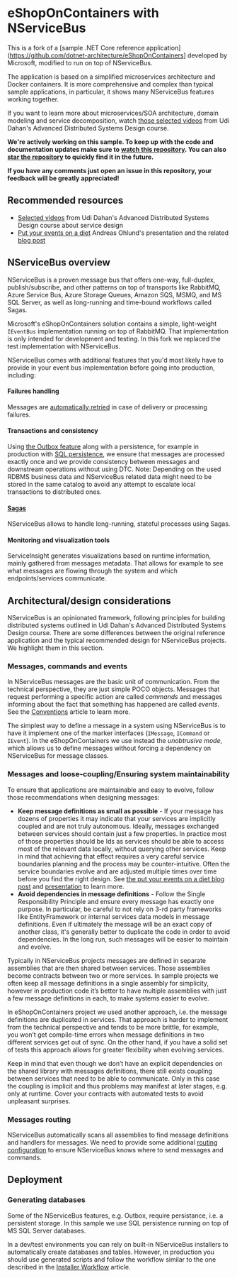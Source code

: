  # eShopOnContainers with NServiceBus

This is a fork of a [sample .NET Core reference application](https://github.com/dotnet-architecture/eShopOnContainers] developed by Microsoft, modified to run on top of NServiceBus. 

The application is based on a simplified microservices architecture and Docker containers. It is more comprehensive and complex than typical sample applications, in particular, it shows many NServiceBus features working together.

If you want to learn more about microservices/SOA architecture, domain modeling and service decomposition, watch [those selected videos](http://go.particular.net/ADSD-eShopOnContainers) from Udi Dahan's Advanced Distributed Systems Design course. 

**We're actively working on this sample. To keep up with the code and documentation updates make sure to [watch this repository](https://help.github.com/articles/watching-repositories/). You can also [star the repository](https://help.github.com/articles/about-stars/) to quickly find it in the future.**

**If you have any comments just open an issue in this repository, your feedback will be greatly appreciated!**


## Recommended resources

- [Selected videos](http://go.particular.net/ADSD-eShopOnContainers) from Udi Dahan's Advanced Distributed Systems Design course about service design
- [Put your events on a diet](https://skillsmatter.com/skillscasts/2990-events-diet) Andreas Ohlund's presentation and the related [blog post](https://particular.net/blog/putting-your-events-on-a-diet)


## NServiceBus overview

NServiceBus is a proven message bus that offers one-way, full-duplex, publish/subscribe, and other patterns on top of transports like RabbitMQ, Azure Service Bus, Azure Storage Queues, Amazon SQS, MSMQ, and MS SQL Server, as well as long-running and time-bound workflows called Sagas.

Microsoft's eShopOnContainers solution contains a simple, light-weight `IEventBus` implementation running on top of RabbitMQ. That implementation is only intended for development and testing. In this fork we replaced the test implementation with NServiceBus. 

NServiceBus comes with additional features that you'd most likely have to provide in your event bus implementation before going into production, including:

#### Failures handling

Messages are [automatically retried](https://docs.particular.net/nservicebus/recoverability/) in case of delivery or processing failures.

#### Transactions and consistency

Using [the Outbox feature](https://docs.particular.net/nservicebus/outbox/) along with a persistence, for example in production with [SQL persistence](https://docs.particular.net/persistence/sql/), we ensure that messages are processed exactly once and we provide consistency between messages and downstream operations without using DTC. Note: Depending on the used RDBMS business data and NServiceBus related data might need to be stored in the same catalog to avoid any attempt to escalate local transactions to distributed ones.

#### [Sagas](https://docs.particular.net/nservicebus/sagas/) 

NServiceBus allows to handle long-running, stateful processes using Sagas.

#### Monitoring and visualization tools

ServiceInsight generates visualizations based on runtime information, mainly gathered from messages metadata. That allows for example to see what messages are flowing through the system and which endpoints/services communicate.


## Architectural/design considerations

NServiceBus is an opinionated framework, following principles for building distributed systems outlined in Udi Dahan's Advanced Distributed Systems Design course. There are some differences between the original reference application and the typical recommended design for NServiceBus projects. We highlight them in this section.


### Messages, commands and events

In NServiceBus messages are the basic unit of communication. From the technical perspective, they are just simple POCO objects. Messages that request performing a specific action are called _commands_ and messages informing about the fact that something has happened are called _events_. See the [Conventions](https://docs.particular.net/nservicebus/messaging/conventions) article to learn more.

The simplest way to define a message in a system using NServiceBus is to have it implement one of the marker interfaces (`IMessage`, `ICommand` or `IEvent`). In the eShopOnContainers we use instead the _unobtrusive mode_, which allows us to define messages without forcing a dependency on NServiceBus for message classes.


### Messages and loose-coupling/Ensuring system maintainability

To ensure that applications are maintainable and easy to evolve, follow those recommendations when designing messages:

- **Keep message definitions as small as possible** - If your message has dozens of properties it may indicate that your services are implicitly coupled and are not truly autonomous. Ideally, messages exchanged between services should contain just a few properties. In practice most of those properties should be Ids as services should be able to access most of the relevant data locally, without querying other services. Keep in mind that achieving that effect requires a very careful service boundaries planning and the process may be counter-intuitive. Often the service boundaries evolve and are adjusted multiple times over time before you find the right design. See [the put your events on a diet blog post](https://particular.net/blog/putting-your-events-on-a-diet) and [presentation](https://skillsmatter.com/skillscasts/2990-events-diet) to learn more.
- **Avoid dependencies in message definitions** - Follow the Single Responsibility Principle and ensure every message has exactly one purpose. In particular, be careful to not rely on 3-rd party frameworks like EntityFramework or internal services data models in message definitions. Even if ultimately the message will be an exact copy of another class, it's generally better to duplicate the code in order to avoid dependencies. In the long run, such messages will be easier to maintain and evolve.

Typically in NServiceBus projects messages are defined in separate assemblies that are then shared between services. Those assemblies become contracts between two or more services. In sample projects we often keep all message definitions in a single assembly for simplicity, however in production code it’s better to have multiple assemblies with just a few message definitions in each, to make systems easier to evolve.

In eShopOnContainers project we used another approach, i.e. the message definitions are duplicated in services. That approach is harder to implement from the technical perspective and tends to be more brittle, for example, you won’t get compile-time errors when message definitions in two different services get out of sync. On the other hand, if you have a solid set of tests this approach allows for greater flexibility when evolving services.

Keep in mind that even though we don’t have an explicit dependencies on the shared library with messages definitions, there still exists coupling between services that need to be able to communicate. Only in this case the coupling is implicit and thus problems may manifest at later stages, e.g. only at runtime. Cover your contracts with automated tests to avoid unpleasant surprises. 


### Messages routing

NServiceBus automatically scans all assemblies to find message definitions and handlers for messages. We need to provide some additional [routing configuration](https://docs.particular.net/nservicebus/messaging/routing) to ensure NServiceBus knows where to send messages and commands.


## Deployment

### Generating databases

Some of the NServiceBus features, e.g. Outbox, require persistance, i.e. a persistent storage. In this sample we use SQL persistence running on top of MS SQL Server databases.

In a dev/test environments you can rely on built-in NServiceBus installers to automatically create databases and tables. However, in production you should use generated scripts and follow the workflow similar to the one described in the [Installer Workflow](https://docs.particular.net/persistence/sql/installer-workflow) article.
